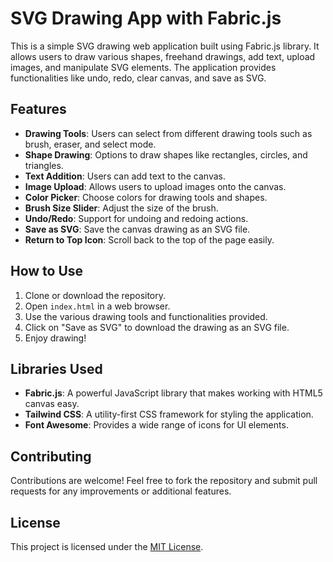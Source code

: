 # SVG Drawing App with Fabric.js

This is a simple SVG drawing web application built using Fabric.js library. It allows users to draw various shapes, freehand drawings, add text, upload images, and manipulate SVG elements. The application provides functionalities like undo, redo, clear canvas, and save as SVG.

## Features

- **Drawing Tools**: Users can select from different drawing tools such as brush, eraser, and select mode.
- **Shape Drawing**: Options to draw shapes like rectangles, circles, and triangles.
- **Text Addition**: Users can add text to the canvas.
- **Image Upload**: Allows users to upload images onto the canvas.
- **Color Picker**: Choose colors for drawing tools and shapes.
- **Brush Size Slider**: Adjust the size of the brush.
- **Undo/Redo**: Support for undoing and redoing actions.
- **Save as SVG**: Save the canvas drawing as an SVG file.
- **Return to Top Icon**: Scroll back to the top of the page easily.

## How to Use

1. Clone or download the repository.
2. Open `index.html` in a web browser.
3. Use the various drawing tools and functionalities provided.
4. Click on "Save as SVG" to download the drawing as an SVG file.
5. Enjoy drawing!

## Libraries Used

- **Fabric.js**: A powerful JavaScript library that makes working with HTML5 canvas easy.
- **Tailwind CSS**: A utility-first CSS framework for styling the application.
- **Font Awesome**: Provides a wide range of icons for UI elements.

## Contributing

Contributions are welcome! Feel free to fork the repository and submit pull requests for any improvements or additional features.

## License

This project is licensed under the [MIT License](LICENSE).
